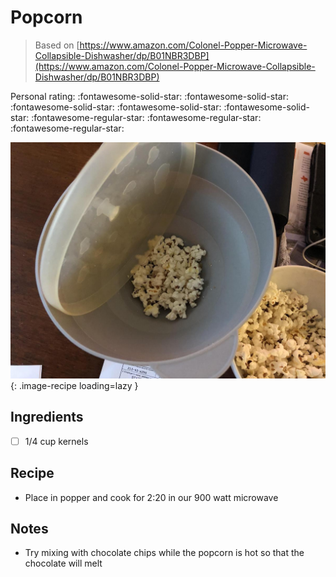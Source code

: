 <!-- Needs Manual Review -->

<!-- Do not modify sections with "AUTO-*". They are updated by make.py -->

# Popcorn

> Based on [https://www.amazon.com/Colonel-Popper-Microwave-Collapsible-Dishwasher/dp/B01NBR3DBP](https://www.amazon.com/Colonel-Popper-Microwave-Collapsible-Dishwasher/dp/B01NBR3DBP)

<!-- rating=2; (User can specify rating on scale of 1-5) -->
<!-- AUTO-UserRating -->
Personal rating: :fontawesome-solid-star: :fontawesome-solid-star: :fontawesome-solid-star: :fontawesome-solid-star: :fontawesome-solid-star: :fontawesome-regular-star: :fontawesome-regular-star: :fontawesome-regular-star:
<!-- /AUTO-UserRating -->

<!-- name_image=popcorn.jpeg; (User can specify image name if multiple exist) -->
<!-- AUTO-Image -->
![popcorn.jpeg](./popcorn.jpeg){: .image-recipe loading=lazy }
<!-- /AUTO-Image -->

## Ingredients

* [ ] 1/4 cup kernels

## Recipe

* Place in popper and cook for 2:20 in our 900 watt microwave

## Notes

* Try mixing with chocolate chips while the popcorn is hot so that the chocolate will melt
